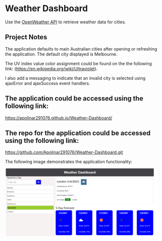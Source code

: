 # Weather Dashboard

Use the [OpenWeather API](https://openweathermap.org/api) to retrieve weather data for cities.

## Project Notes

The application defaults to main Australian cities after opening or refreshing the application. The default city displayed is Melbourne.

The UV index value color assignment could be found on the the following link: (https://en.wikipedia.org/wiki/Ultraviolet).

I also add a messaging to indicate that an invalid city is selected using ajaxError and ajaxSuccess event handlers.


## The application could be accessed using the following link:
https://apolinar291076.github.io/Weather-Dashboard/

## The repo for the application could be accessed using the following link:
https://github.com/Apolinar291076/Weather-Dashboard.git


The following image demonstrates the application functionality:

![](./Assets/weather-dashboard-demo.PNG)

